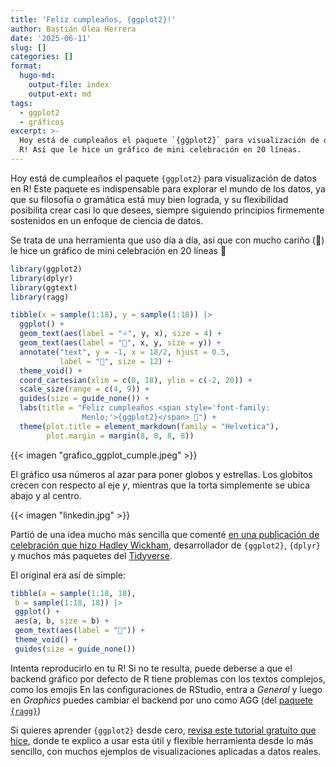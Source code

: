 ```yaml
---
title: 'Feliz cumpleaños, {ggplot2}!'
author: Bastián Olea Herrera
date: '2025-06-11'
slug: []
categories: []
format:
  hugo-md:
    output-file: index
    output-ext: md
tags:
  - ggplot2
  - gráficos
excerpt: >-
  Hoy está de cumpleaños el paquete `{ggplot2}` para visualización de datos en
  R! Así que le hice un gráfico de mini celebración en 20 líneas.
---
```



Hoy está de cumpleaños el paquete `{ggplot2}` para visualización de datos en R! Este paquete es indispensable para explorar el mundo de los datos, ya que su filosofía o gramática está muy bien lograda, y su flexibilidad posibilita crear casi lo que desees, siempre siguiendo principios firmemente sostenidos en un enfoque de ciencia de datos.

Se trata de una herramienta que uso día a día, así que con mucho cariño (🤪) le hice un gráfico de mini celebración en 20 líneas 💜

``` r
library(ggplot2)
library(dplyr)
library(ggtext)
library(ragg)

tibble(x = sample(1:18), y = sample(1:18)) |> 
  ggplot() +
  geom_text(aes(label = "⭐️", y, x), size = 4) +
  geom_text(aes(label = "🎈", x, y, size = y)) +
  annotate("text", y = -1, x = 18/2, hjust = 0.5, 
           label = "🎂", size = 12) +
  theme_void() +
  coord_cartesian(xlim = c(0, 18), ylim = c(-2, 20)) +
  scale_size(range = c(4, 9)) +
  guides(size = guide_none()) +
  labs(title = "Feliz cumpleaños <span style='font-family:
                Menlo;'>{ggplot2}</span> 🎉") +
  theme(plot.title = element_markdown(family = "Helvetica"),
        plot.margin = margin(8, 8, 8, 8))
```

{{< imagen "grafico_ggplot_cumple.jpeg" >}}

El gráfico usa números al azar para poner globos y estrellas. Los globitos crecen con respecto al eje *y*, mientras que la torta simplemente se ubica abajo y al centro.

{{< imagen "linkedin.jpg" >}}

Partió de una idea mucho más sencilla que comenté [en una publicación de celebración que hizo Hadley Wickham](https://www.linkedin.com/posts/hadleywickham_rstats-activity-7338353740267122688-ELEh), desarrollador de `{ggplot2}`, `{dplyr}` y muchos más paquetes del [Tidyverse](https://www.tidyverse.org).

El original era así de simple:

``` r
tibble(a = sample(1:18, 18),
 b = sample(1:18, 18)) |> 
 ggplot() +
 aes(a, b, size = b) +
 geom_text(aes(label = "🎈")) +
 theme_void() +
 guides(size = guide_none())
```

Intenta reproducirlo en tu R! Si no te resulta, puede deberse a que el backend gráfico por defecto de R tiene problemas con los textos complejos, como los emojis En las configuraciones de RStudio, entra a *General* y luego en *Graphics* puedes cambiar el backend por uno como AGG (del [paquete `{ragg}`](https://ragg.r-lib.org))

<!-- {{< imagen "grafico_ggplot_cumple_penca.png" >}} -->

Si quieres aprender `{ggplot2}` desde cero, [revisa este tutorial gratuito que hice](../../../blog/r_introduccion/tutorial_visualizacion_ggplot/), donde te explico a usar esta útil y flexible herramienta desde lo más sencillo, con muchos ejemplos de visualizaciones aplicadas a datos reales.
